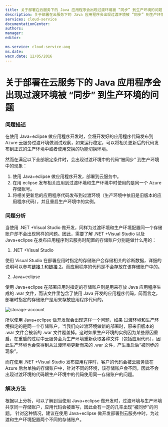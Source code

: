 ```yaml
---
title: 关于部署在云服务下的 Java 应用程序会出现过渡环境被 “同步” 到生产环境的问题
description: 关于部署在云服务下的 Java 应用程序会出现过渡环境被 “同步” 到生产环境的问题
services: cloud-service
documentationCenter: 
authors: 
manager: 
editor: 

ms.service: cloud-service-aog
ms.date: 
wacn.date: 12/05/2016
---
```


# 关于部署在云服务下的 Java 应用程序会出现过渡环境被 “同步” 到生产环境的问题 #

### 问题描述 ###

在使用 Java+eclipse 做应用程序开发时，会将开发好的应用程序代码发布到 Azure 云服务过渡环境做测试观察，如果运行稳定，可以将相关更新后的代码发布到正式的生产环境中或者使用交换的功能切换环境。

然而在满足以下全部限定条件时，会出现过渡环境中的代码“被同步” 到生产环境中的现象：

1. 使用 Java+eclipse 做应用程序开发，部署到云服务中。
2. 在用 eclipse 发布相关应用到过渡环境和生产环境中时使用的是同一个 Azure 存储账号。
3. 将相关更新后的应用程序代码发布到过渡环境（生产环境中依旧是旧版本的应用程序代码），并且重启生产环境中的实例。

### 问题分析 ###

当使用 .NET +Visual Studio 做开发，同样为过渡环境和生产环境配置同一个存储账户却不会出现同样的问题。因此，需要了解 .NET +Visual Studio 以及 Java+eclipse 在发布应用程序到云服务时配置的存储账户分别是做什么用的：

1. .NET +Visual Studio

 使用 Visual Studio 在部署应用时指定的存储账户会存储相关的诊断数据，详细的说明可以参考[链接 1 ](./cloud-services/cloud-services-dotnet-diagnostics-storage.md)和[链接 2](./cloud-services/cloud-services-dotnet-diagnostics.md)。而应用程序的代码是不会存放在该存储账户中的。 

2. Java+eclipse

 使用 Java+eclipse 在部署应用时指定的存储账户则是用来存放 Java 应用程序生成的 .war 文件，而该文件里包含了使用 Java 开发的应用程序代码，简而言之，部署时指定的存储账户是用来存放应用程序代码的。

 ![storage-account](./media/aog-cloud-services-qa-java-deploy-environment-error/storage-account.jpg)

所以使用 Java+eclipse 做开发就会出现这样一个问题，如果 过渡环境和生产环境指定的是同一个存储账户，当我们向过渡环境做新的部署时，原来旧版本的 .war 文件会被新的 .war 文件覆盖掉。这时如果生产环境的实例因为某些原因重启，在重启的过程中云服务会为生产环境重新获取各种文件（包括应用代码），因此生产环境也会获得到从过渡环境更新而来的 .war 文件，产生重启后“被同步的现象”。

而在使用 .NET +Visual Studio 发布应用程序时，客户的代码会被云服务放在 Azure 后台单独的存储账户中，针对不同的环境，该存储账户会不同，因此不会出现过渡环境的代码跟生产环境中的代码使用同一存储账户的问题。

### 解决方法 ###

根据以上分析，可以了解到当使用 Java+eclipse 做开发时，过渡环境与生产环境共享同一存储账户，应用代码会被重写，因此会有一定的几率出现“被同步”的问题。
针对这种情况，建议在使用 Java+eclipse 做开发部署到云服务中时，为过渡和生产环境配置两个不同的存储账户。
